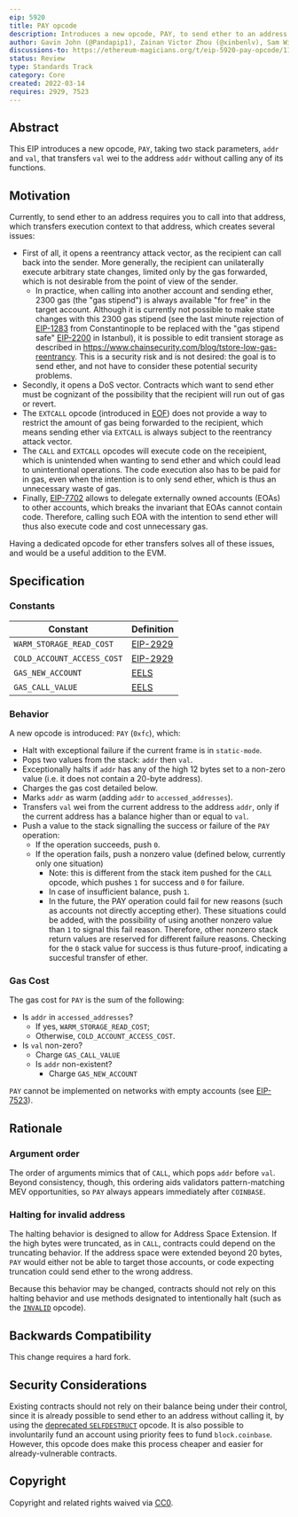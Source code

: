 ```yaml
---
eip: 5920
title: PAY opcode
description: Introduces a new opcode, PAY, to send ether to an address without calling any of its functions
author: Gavin John (@Pandapip1), Zainan Victor Zhou (@xinbenlv), Sam Wilson (@SamWilsn), Jochem Brouwer (@jochem-brouwer), Charles Cooper (@charles-cooper)
discussions-to: https://ethereum-magicians.org/t/eip-5920-pay-opcode/11717
status: Review
type: Standards Track
category: Core
created: 2022-03-14
requires: 2929, 7523
---
```


## Abstract

This EIP introduces a new opcode, `PAY`, taking two stack parameters, `addr` and `val`, that transfers `val` wei to the address `addr` without calling any of its functions.

## Motivation

Currently, to send ether to an address requires you to call into that address, which transfers execution context to that address, which creates several issues:

- First of all, it opens a reentrancy attack vector, as the recipient can call back into the sender. More generally, the recipient can unilaterally execute arbitrary state changes, limited only by the gas forwarded, which is not desirable from the point of view of the sender.
  - In practice, when calling into another account and sending ether, 2300 gas (the "gas stipend") is always available "for free" in the target account. Although it is currently not possible to make state changes with this 2300 gas stipend (see the last minute rejection of [EIP-1283](./eip-1283) from Constantinople to be replaced with the "gas stipend safe" [EIP-2200](./eip-2200) in Istanbul), it is possible to edit transient storage as described in <https://www.chainsecurity.com/blog/tstore-low-gas-reentrancy>. This is a security risk and is not desired: the goal is to send ether, and not have to consider these potential security problems.
- Secondly, it opens a DoS vector. Contracts which want to send ether must be cognizant of the possibility that the recipient will run out of gas or revert.
- The `EXTCALL` opcode (introduced in [EOF](./eip-7069)) does not provide a way to restrict the amount of gas being forwarded to the recipient, which means sending ether via `EXTCALL` is always subject to the reentrancy attack vector.
- The `CALL` and `EXTCALL` opcodes will execute code on the receipient, which is unintended when wanting to send ether and which could lead to unintentional operations. The code execution also has to be paid for in gas, even when the intention is to only send ether, which is thus an unnecessary waste of gas.
- Finally, [EIP-7702](./eip-7702.md) allows to delegate externally owned accounts (EOAs) to other accounts, which breaks the invariant that EOAs cannot contain code. Therefore, calling such EOA with the intention to send ether will thus also execute code and cost unnecessary gas.

Having a dedicated opcode for ether transfers solves all of these issues, and would be a useful addition to the EVM.

## Specification

### Constants

| Constant                   | Definition                |
| -------------------------- | ------------------------- |
| `WARM_STORAGE_READ_COST`   | [EIP-2929](./eip-2929.md) |
| `COLD_ACCOUNT_ACCESS_COST` | [EIP-2929](./eip-2929.md) |
| `GAS_NEW_ACCOUNT`          | [EELS][gna]               |
| `GAS_CALL_VALUE`           | [EELS][gcv]               |

[gna]: https://github.com/ethereum/execution-specs/blob/4d953035fb0cceda7cf21d71b2ab7a9a6f4632f0/src/ethereum/frontier/vm/gas.py#L52
[gcv]: https://github.com/ethereum/execution-specs/blob/4d953035fb0cceda7cf21d71b2ab7a9a6f4632f0/src/ethereum/frontier/vm/gas.py#L53

### Behavior

A new opcode is introduced: `PAY` (`0xfc`), which:

- Halt with exceptional failure if the current frame is in `static-mode`.
- Pops two values from the stack: `addr` then `val`.
- Exceptionally halts if `addr` has any of the high 12 bytes set to a non-zero value (i.e. it does not contain a 20-byte address).
- Charges the gas cost detailed below.
- Marks `addr` as warm (adding `addr` to `accessed_addresses`).
- Transfers `val` wei from the current address to the address `addr`, only if the current address has a balance higher than or equal to `val`.
- Push a value to the stack signalling the success or failure of the `PAY` operation:
  - If the operation succeeds, push `0`.
  - If the operation fails, push a nonzero value (defined below, currently only one situation)
    - Note: this is different from the stack item pushed for the `CALL` opcode, which pushes `1` for success and `0` for failure.
    - In case of insufficient balance, push `1`.
    - In the future, the PAY operation could fail for new reasons (such as accounts not directly accepting ether). These situations could be added, with the possibility of using another nonzero value than `1` to signal this fail reason. Therefore, other nonzero stack return values are reserved for different failure reasons. Checking for the `0` stack value for success is thus future-proof, indicating a succesful transfer of ether.

### Gas Cost

The gas cost for `PAY` is the sum of the following:

- Is `addr` in `accessed_addresses`?
    - If yes, `WARM_STORAGE_READ_COST`;
    - Otherwise, `COLD_ACCOUNT_ACCESS_COST`.
- Is `val` non-zero?
  - Charge `GAS_CALL_VALUE`
  - Is `addr` non-existent?
      - Charge `GAS_NEW_ACCOUNT`

`PAY` cannot be implemented on networks with empty accounts (see [EIP-7523](./eip-7523.md)).

## Rationale

### Argument order

The order of arguments mimics that of `CALL`, which pops `addr` before `val`. Beyond consistency, though, this ordering aids validators pattern-matching MEV opportunities, so `PAY` always appears immediately after `COINBASE`.

### Halting for invalid address

The halting behavior is designed to allow for Address Space Extension.
If the high bytes were truncated, as in `CALL`, contracts could depend on the truncating behavior.
If the address space were extended beyond 20 bytes, `PAY` would either not be able to target those accounts, or code expecting truncation could send ether to the wrong address.

Because this behavior may be changed, contracts should not rely on this halting behavior and use methods designated to intentionally halt (such as the [`INVALID`](./eip-141.md) opcode).

## Backwards Compatibility

This change requires a hard fork.

## Security Considerations

Existing contracts should not rely on their balance being under their control, since it is already possible to send ether to an address without calling it, by using the [deprecated `SELFDESTRUCT`](./eip-6780.md) opcode.
It is also possible to involuntarily fund an account using priority fees to fund `block.coinbase`.
However, this opcode does make this process cheaper and easier for already-vulnerable contracts.

## Copyright

Copyright and related rights waived via [CC0](../LICENSE.md).

